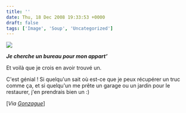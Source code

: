 ```yaml
---
title: ''
date: Thu, 18 Dec 2008 19:33:53 +0000
draft: false
tags: ['Image', 'Soup', 'Uncategorized']
---
```


![](https://madd0.files.wordpress.com/2008/12/rcxxgaq0nhncv8gswjnudj8yo1_400.jpg)

**_Je cherche un bureau pour mon appart’_**

Et voilà que je crois en avoir trouvé un.

C'est génial ! Si quelqu'un sait où est-ce que je peux récupérer un truc comme ça, et si quelqu'un me prête un garage ou un jardin pour le restaurer, j'en prendrais bien un :)

\[_Via_ [_Gonzague_](http://gonzague.me)\]